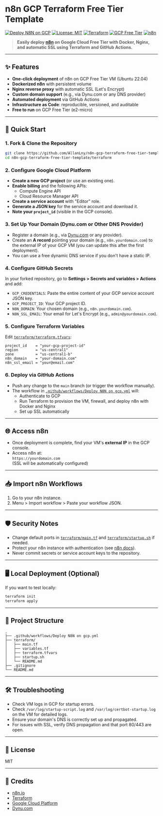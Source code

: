 # n8n GCP Terraform Free Tier Template

[![Deploy N8N on GCP](https://github.com/allanlny/n8n-gcp-terraform-free-tier-template/actions/workflows/Deploy%20N8N%20on%20gcp.yml/badge.svg)](.github/workflows/Deploy%20N8N%20on%20gcp.yml)
[![License: MIT](https://img.shields.io/badge/License-MIT-yellow.svg)](LICENSE)
[![Terraform](https://img.shields.io/badge/Terraform-1.6%2B-623CE4?logo=terraform)](https://www.terraform.io/)
[![GCP Free Tier](https://img.shields.io/badge/GCP-Free--Tier-4285F4?logo=googlecloud)](https://cloud.google.com/free)
[![n8n](https://img.shields.io/badge/n8n-automation-2088FF?logo=n8n)](https://n8n.io/)

> **Easily deploy [n8n](https://n8n.io/) on Google Cloud Free Tier with Docker, Nginx, and automatic SSL using Terraform and GitHub Actions.**

---

## ✨ Features

- **One-click deployment** of n8n on GCP Free Tier VM (Ubuntu 22.04)
- **Dockerized n8n** with persistent volume
- **Nginx reverse proxy** with automatic SSL (Let's Encrypt)
- **Custom domain support** (e.g., via Dynu.com or any DNS provider)
- **Automated deployment** via GitHub Actions
- **Infrastructure as Code**: reproducible, versioned, and auditable
- **Free to run** on GCP Free Tier (e2-micro)

---

## 🚀 Quick Start

### 1. Fork & Clone the Repository

```bash
git clone https://github.com/AllanLny/n8n-gcp-terraform-free-tier-template.git
cd n8n-gcp-terraform-free-tier-template/terraform
```

### 2. Configure Google Cloud Platform

- **Create a new GCP project** (or use an existing one).
- **Enable billing** and the following APIs:
  - Compute Engine API
  - Cloud Resource Manager API
- **Create a service account** with "Editor" role.
- **Generate a JSON key** for the service account and download it.
- **Note your `project_id`** (visible in the GCP console).

### 3. Set Up Your Domain (Dynu.com or Other DNS Provider)

- Register a domain (e.g., via [Dynu.com](https://www.dynu.com/) or any provider).
- Create an **A record** pointing your domain (e.g., `n8n.yourdomain.com`) to the external IP of your GCP VM (you can update this after the first deployment).
- You can use a free dynamic DNS service if you don't have a static IP.

### 4. Configure GitHub Secrets

In your forked repository, go to **Settings > Secrets and variables > Actions** and add:

- `GCP_CREDENTIALS`: Paste the entire content of your GCP service account JSON key.
- `GCP_PROJECT_ID`: Your GCP project ID.
- `N8N_DOMAIN`: Your chosen domain (e.g., `n8n.yourdomain.com`).
- `N8N_SSL_EMAIL`: Your email for Let's Encrypt (e.g., `admin@yourdomain.com`).

### 5. Configure Terraform Variables

Edit [`terraform/terraform.tfvars`](terraform/terraform.tfvars):

```hcl
project_id    = "your-gcp-project-id"
region        = "us-central1"
zone          = "us-central1-b"
n8n_domain    = "your-domain.com"
n8n_ssl_email = "your@email.com"
```

### 6. Deploy via GitHub Actions

- Push any change to the `main` branch (or trigger the workflow manually).
- The workflow in [`.github/workflows/Deploy N8N on gcp.yml`](.github/workflows/Deploy%20N8N%20on%20gcp.yml) will:
  - Authenticate to GCP
  - Run Terraform to provision the VM, firewall, and deploy n8n with Docker and Nginx
  - Set up SSL automatically

---

## 🌐 Access n8n

- Once deployment is complete, find your VM's **external IP** in the GCP console.
- Access n8n at:  
  `https://yourdomain.com`  
  (SSL will be automatically configured)

---

## 📥 Import n8n Workflows

1. Go to your n8n instance.
2. Menu > Import workflow > Paste your workflow JSON.

---

## 🛡️ Security Notes

- Change default ports in [`terraform/main.tf`](terraform/main.tf) and [`terraform/startup.sh`](terraform/startup.sh) if needed.
- Protect your n8n instance with authentication (see [n8n docs](https://docs.n8n.io/hosting/security.html)).
- Never commit secrets or service account keys to the repository.

---

## 🖥️ Local Deployment (Optional)

If you want to test locally:

```bash
terraform init
terraform apply
```

---

## 🧩 Project Structure

```
.
├── .github/workflows/Deploy N8N on gcp.yml
├── terraform/
│   ├── main.tf
│   ├── variables.tf
│   ├── terraform.tfvars
│   ├── startup.sh
│   └── README.md
├── .gitignore
└── README.md
```

---

## 🛠️ Troubleshooting

- Check VM logs in GCP for startup errors.
- Check `/var/log/startup-script.log` and `/var/log/certbot-startup.log` on the VM for detailed logs.
- Ensure your domain's DNS is correctly set up and propagated.
- For issues with SSL, verify DNS propagation and that port 80/443 are open.

---

## 📄 License

MIT

---

## 🙏 Credits

- [n8n.io](https://n8n.io/)
- [Terraform](https://www.terraform.io/)
- [Google Cloud Platform](https://cloud.google.com/)
- [Dynu.com](https://www.dynu.com/)